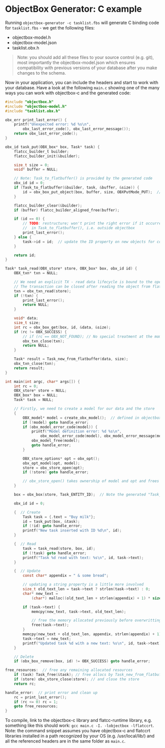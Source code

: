 ObjectBox Generator: C example
==============================

Running `objectbox-generator -c tasklist.fbs` will generate C binding code for 
`tasklist.fbs` - we get the following files:

* objectbox-model.h
* objectbox-model.json
* tasklist.obx.h

> Note: you should add all these files to your source control (e.g. git), 
> most importantly the objectbox-model.json which ensures compatibility 
> with previous versions of your database after you make changes to the schema.

Now in your application, you can include the headers and start to work with your database. 
Have a look at the following `main.c` showing one of the many ways you can work with 
objectbox-c and the generated code:

```c
#include "objectbox.h"
#include "objectbox-model.h"
#include "tasklist.obx.h"

obx_err print_last_error() {
    printf("Unexpected error: %d %s\n", 
        obx_last_error_code(), obx_last_error_message());
    return obx_last_error_code();
}

obx_id task_put(OBX_box* box, Task* task) {
    flatcc_builder_t builder;
    flatcc_builder_init(&builder);

    size_t size = 0;
    void* buffer = NULL;

    // Note: Task_to_flatbuffer() is provided by the generated code
    obx_id id = 0;
    if (Task_to_flatbuffer(&builder, task, &buffer, &size)) {
        id = obx_box_put_object(box, buffer, size, OBXPutMode_PUT);  // 0 on error
    }

    flatcc_builder_clear(&builder);
    if (buffer) flatcc_builder_aligned_free(buffer);

    if (id == 0) {
        // TODO: restructure; won't print the right error if it occurred 
        //  in Task_to_flatbuffer(), i.e. outside objectbox
        print_last_error();
    } else {
        task->id = id;  // update the ID property on new objects for convenience
    }

    return id;
}

Task* task_read(OBX_store* store, OBX_box* box, obx_id id) {
    OBX_txn* txn = NULL;

    // We need an explicit TX - read data lifecycle is bound to the open TX.
    // The transaction can be closed after reading the object from flatbuffers.
    txn = obx_txn_read(store);
    if (!txn) {
        print_last_error();
        return NULL;
    }

    void* data;
    size_t size;
    int rc = obx_box_get(box, id, &data, &size);
    if (rc != OBX_SUCCESS) {
        // if (rc == OBX_NOT_FOUND); // No special treatment at the moment
        obx_txn_close(txn);
        return NULL;
    }

    Task* result = Task_new_from_flatbuffer(data, size);
    obx_txn_close(txn);
    return result;
}

int main(int argc, char* args[]) {
    int rc = 0;
    OBX_store* store = NULL;
    OBX_box* box = NULL;
    Task* task = NULL;

    // Firstly, we need to create a model for our data and the store
    {
        OBX_model* model = create_obx_model();  // defined in objectbox-model.h
        if (!model) goto handle_error;
        if (obx_model_error_code(model)) {
            printf("Model definition error: %d %s\n", 
                obx_model_error_code(model), obx_model_error_message(model));
            obx_model_free(model);
            goto handle_error;
        }

        OBX_store_options* opt = obx_opt();
        obx_opt_model(opt, model);
        store = obx_store_open(opt);
        if (!store) goto handle_error;

        // obx_store_open() takes ownership of model and opt and frees them.
    }

    box = obx_box(store, Task_ENTITY_ID);  // Note the generated "Task_ENTITY_ID"

    obx_id id = 0;

    {  // Create
        Task task = {.text = "Buy milk"};
        id = task_put(box, &task);
        if (!id) goto handle_error;
        printf("New task inserted with ID %d\n", id);
    }

    {  // Read
        task = task_read(store, box, id);
        if (!task) goto handle_error;
        printf("Task %d read with text: %s\n", id, task->text);
    }

    {  // Update
        const char* appendix = " & some bread";

        // updating a string property is a little more involved 
        size_t old_text_len = task->text ? strlen(task->text) : 0;
        char* new_text = 
            (char*) malloc((old_text_len + strlen(appendix) + 1) * sizeof(char));

        if (task->text) {
            memcpy(new_text, task->text, old_text_len);

            // free the memory allocated previously before overwritting below
            free(task->text);
        }
        memcpy(new_text + old_text_len, appendix, strlen(appendix) + 1);
        task->text = new_text;
        printf("Updated task %d with a new text: %s\n", id, task->text);
    }

    // Delete
    if (obx_box_remove(box, id) != OBX_SUCCESS) goto handle_error;

free_resources:  // free any remaining allocated resources
    if (task) Task_free(&task); // free allocs by Task_new_from_flatbuffer()
    if (store) obx_store_close(store); // and close the store
    return rc;

handle_error:  // print error and clean up
    rc = print_last_error();
    if (rc <= 0) rc = 1;
    goto free_resources;
}
```

To compile, link to the objectbox-c library and flatcc-runtime library, 
e.g. something like this should work: `gcc main.c -I. -lobjectbox -lflatccrt`. 
Note: the command snippet assumes you have objectbox-c and flatccrt libraries installed in a path 
recognized by your OS (e.g. /usr/local/lib/) and all the referenced headers are in the same folder as `main.c`.
